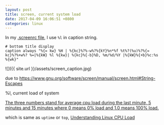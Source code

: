 ```yaml
---
layout: post
title: screen, current system load
date: 2017-04-09 16:06:51 +0800
categories: linux
---
```


In my [.screenrc file](https://github.com/genghuiluo/legacy/blob/master/.screenrc), I use `%l` in caption string.


```
# bottom title display
caption always "%{= kw} %H | %{kc}%?%-w%?%{kY}%n*%f %t%?(%u)%?%{= kc}%?%+w%? %=|%{kW} %l %{kw}| %{kc}%{-b}%D, %m/%d/%Y |%{kW}%{+b}%c:%s %{wk}"
```

![]({{ site.url }}/assets/screen_caption.jpg)


due to https://www.gnu.org/software/screen/manual/screen.html#String-Escapes

%l, current load of system

[The three numbers stand for average cpu load during the last minute, 5 minutes and 15 minutes where 0 means 0% load and 1.0 means 100% load.](http://stackoverflow.com/questions/18439129/system-loads-in-gnu-screens-hardstatus-line)

which is same as `uptime` or `top`, [Understanding Linux CPU Load](http://blog.scoutapp.com/articles/2009/07/31/understanding-load-averages)

